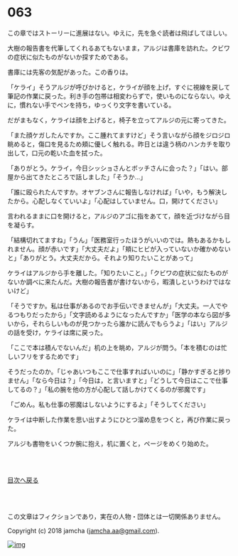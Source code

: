 # 063

この章ではストーリーに進展はない。ゆえに，先を急ぐ読者は飛ばしてほしい。  

大樹の報告書を代筆してくれるあてもないまま，アルジは書庫を訪れた。クビワの症状に似たものがないか探すためである。  

書庫には先客の気配があった。この香りは。  

「ケライ」そうアルジが呼びかけると，ケライが顔を上げ，すぐに視線を戻して筆記の作業に戻った。利き手の包帯は相変わらずで，使いものにならない。ゆえに，慣れない手でペンを持ち，ゆっくり文字を書いている。  

だがまもなく，ケライは顔を上げると，椅子を立ってアルジの元に寄ってきた。  

「また顔ケガしたんですか。ここ腫れてますけど」そう言いながら顔をジロジロ眺めると，傷口を見るため頬に優しく触れる。昨日とは違う柄のハンカチを取り出して，口元の乾いた血を拭った。  

「ありがとう。ケライ，今日シッショさんとボッチさんに会った？」「はい。部屋から出てきたところで話しました」「そうか…」  

「誰に殴られたんですか。オヤブンさんに報告しなければ」「いや，もう解決したから。心配しなくていいよ」「心配はしていません。口，開けてください」  

言われるままに口を開けると，アルジのアゴに指をあてて，顔を近づけながら目を凝らす。  

「結構切れてますね」「うん」「医務室行ったほうがいいのでは。熱もあるかもしれません。顔が赤いです」「大丈夫だよ」「頬にヒビが入っていないか確かめないと」「ありがとう。大丈夫だから。それより知りたいことがあって」  

ケライはアルジから手を離した。「知りたいこと。」「クビワの症状に似たものがないか調べに来たんだ。大樹の報告書が書けないから，暇潰しというわけではないけど」  

「そうですか。私は仕事があるのでお手伝いできませんが」「大丈夫。一人でやるつもりだったから」「文字読めるようになったんですか」「医学の本なら図が多いから，それらしいものが見つかったら誰かに読んでもらうよ」「はい」アルジの話を受け，ケライは席に戻った。  

「ここで本は積んでないんだ」机の上を眺め，アルジが問う。「本を積むのは忙しいフリをするためです」  

そうだったのか。「じゃあいつもここで仕事すればいいのに」「静かすぎると捗りません」「なら今日は？」「今日は，と言いますと」「どうして今日はここで仕事してるの？」「私の腕を他の方が心配して話しかけてくるのが邪魔です」  

「ごめん。私も仕事の邪魔はしないようにするよ」「そうしてください」  

ケライは中断した作業を思い出すようにひとつ溜め息をつくと，再び作業に戻った。  

アルジも書物をいくつか腕に抱え，机に置くと，ページをめくり始めた。  

<br>  
<br>  

[目次へ戻る](https://github.com/jamcha-aa/OblivionReports/blob/master/README.md)  

<br>  
<br>  

この文章はフィクションであり，実在の人物・団体とは一切関係ありません。  

Copyright (c) 2018 jamcha (jamcha.aa@gmail.com).  

[![img](http://i.creativecommons.org/l/by-nc-sa/4.0/88x31.png)](http://creativecommons.org/licenses/by-nc-sa/4.0/deed)